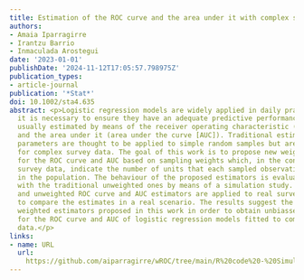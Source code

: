 ```yaml
---
title: Estimation of the ROC curve and the area under it with complex survey data
authors:
- Amaia Iparragirre
- Irantzu Barrio
- Inmaculada Arostegui
date: '2023-01-01'
publishDate: '2024-11-12T17:05:57.798975Z'
publication_types:
- article-journal
publication: '*Stat*'
doi: 10.1002/sta4.635
abstract: <p>Logistic regression models are widely applied in daily practice. Hence,
  it is necessary to ensure they have an adequate predictive performance, which is
  usually estimated by means of the receiver operating characteristic (ROC) curve
  and the area under it (area under the curve [AUC]). Traditional estimators of these
  parameters are thought to be applied to simple random samples but are not appropriate
  for complex survey data. The goal of this work is to propose new weighted estimators
  for the ROC curve and AUC based on sampling weights which, in the context of complex
  survey data, indicate the number of units that each sampled observation represents
  in the population. The behaviour of the proposed estimators is evaluated and compared
  with the traditional unweighted ones by means of a simulation study. Finally, weighted
  and unweighted ROC curve and AUC estimators are applied to real survey data in order
  to compare the estimates in a real scenario. The results suggest the use of the
  weighted estimators proposed in this work in order to obtain unbiassed estimates
  for the ROC curve and AUC of logistic regression models fitted to complex survey
  data.</p>
links:
- name: URL
  url: 
    https://github.com/aiparragirre/wROC/tree/main/R%20code%20-%20Simulation%20study%20and%20application
---
```

